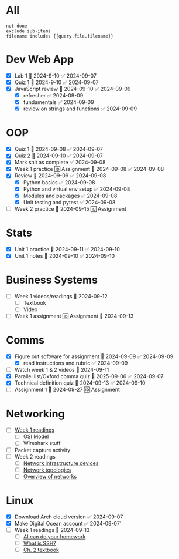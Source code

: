 # All
```tasks
not done
exclude sub-items
filename includes {{query.file.filename}}
```


# Dev Web App
- [x] Lab 1 📅 2024-9-10 ✅ 2024-09-07
- [x] Quiz 1 📅 2024-9-10 ✅ 2024-09-07
- [x] JavaScript review 📅 2024-09-10 ✅ 2024-09-09
	- [x] refresher ✅ 2024-09-09
	- [x] fundamentals ✅ 2024-09-09
	- [x] review on strings and functions ✅ 2024-09-09
# OOP
- [x] Quiz 1 📅 2024-09-08 ✅ 2024-09-07
- [x] Quiz 2 📅 2024-09-10 ✅ 2024-09-07
- [x] Mark shit as complete ✅ 2024-09-08
- [x] Week 1 practice 🆔 Assignment 📅 2024-09-08 ✅ 2024-09-08
- [x] Review 📅 2024-09-09 ✅ 2024-09-08
	- [x] Python basics ✅ 2024-09-08
	- [x] Python and virtual env setup ✅ 2024-09-08
	- [x] Modules and packages ✅ 2024-09-08
	- [x] Unit testing and pytest ✅ 2024-09-08
- [ ] Week 2 practice 📅 2024-09-15 🆔 Assignment
# Stats
- [x] Unit 1 practice 📅 2024-09-11 ✅ 2024-09-10
- [x] Unit 1 notes 📅 2024-09-10 ✅ 2024-09-10
# Business Systems
- [ ] Week 1 videos/readings 📅 2024-09-12 
	- [ ] Textbook
	- [ ] Video
- [ ] Week 1 assignment 🆔 Assignment 📅 2024-09-13
# Comms
- [x] Figure out software for assignment 📅 2024-09-09 ✅ 2024-09-09
	- [x] read instructions and rubric ✅ 2024-09-09
- [ ] Watch week 1 & 2 videos 📅 2024-09-11 
- [x] Parallel list/Oxford comma quiz 📅 2025-09-06 ✅ 2024-09-07
- [x] Technical definition quiz 📅 2024-09-13 ✅ 2024-09-10
- [ ] Assignment 1 📅 2024-09-27 🆔 Assignment
# Networking
- [ ] [Week 1 readings](https://hackmd.io/@yveshema/networking-overview#Reading-List)
	- [ ] [OSI Model](https://learning.oreilly.com/videos/networking-fundamentals/9780134645711/9780134645711-NETP_1_1_0_0/)
	- [ ] Wireshark stuff
- [ ] Packet capture activity
- [ ] Week 2 readings
	- [ ] [Network infrastructure devices](https://learning.oreilly.com/videos/networking-fundamentals/9780134645711/9780134645711-NETP_2_2_0_0/)
	- [ ] [Network topologies](https://learning.oreilly.com/videos/networking-fundamentals/9780134645711/9780134645711-NETP_3_0_0_0/)
	- [ ] [Overview of networks](https://intronetworks.cs.luc.edu/current2/html/intro.html)
# Linux
- [x] Download Arch cloud version ✅ 2024-09-07
- [x] Make Digital Ocean account ✅ 2024-09-07'
- [ ] Week 1 readings 📅 2024-09-13 
	- [ ] [AI can do your homework](https://www.youtube.com/watch?v=bEJ0_TVXh-I)
	- [ ] [What is SSH?](https://www.cloudflare.com/learning/access-management/what-is-ssh/)
	- [ ] [Ch. 2 textbook](https://learning.oreilly.com/library/view/linux-for-system/9781803247946/B18575_02.xhtml)
